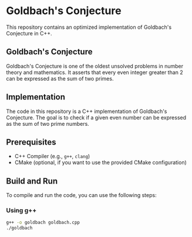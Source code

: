 # Goldbach's Conjecture

This repository contains an optimized implementation of Goldbach's Conjecture in C++.

## Goldbach's Conjecture

Goldbach's Conjecture is one of the oldest unsolved problems in number theory and mathematics. It asserts that every even integer greater than 2 can be expressed as the sum of two primes.

## Implementation

The code in this repository is a C++ implementation of Goldbach's Conjecture. The goal is to check if a given even number can be expressed as the sum of two prime numbers.

## Prerequisites

- C++ Compiler (e.g., `g++`, `clang`)
- CMake (optional, if you want to use the provided CMake configuration)

## Build and Run

To compile and run the code, you can use the following steps:

### Using g++

```sh
g++ -o goldbach goldbach.cpp
./goldbach
